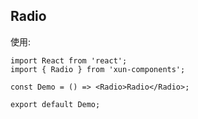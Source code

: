 ## Radio

使用:

```tsx
import React from 'react';
import { Radio } from 'xun-components';

const Demo = () => <Radio>Radio</Radio>;

export default Demo;
```
